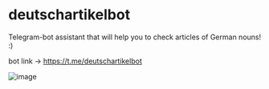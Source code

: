 # deutschartikelbot
Telegram-bot assistant that will help you to check articles of German nouns! :)


bot link -> https://t.me/deutschartikelbot

![image](https://github.com/fromgodd/deutschartikelbot/assets/97128346/a1aefd5b-65c2-4985-a508-b528c0ba7893)
